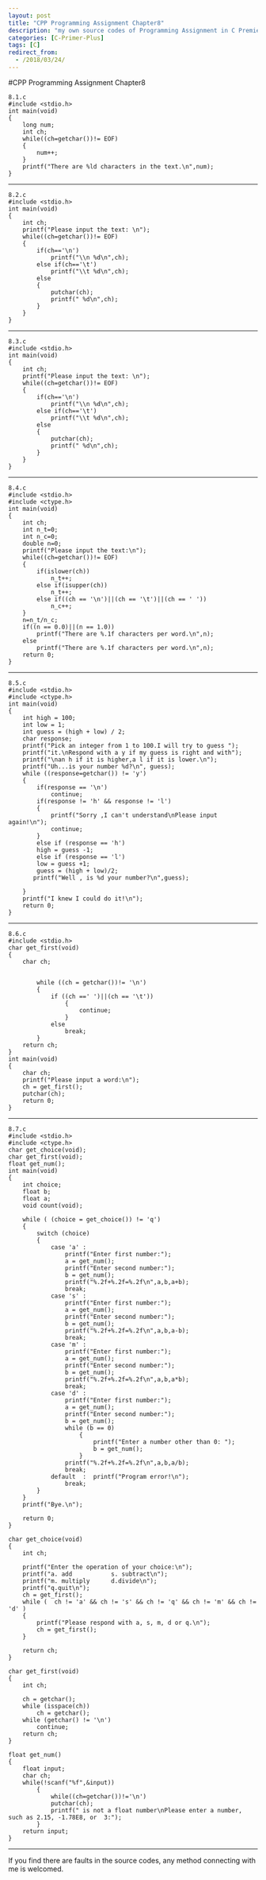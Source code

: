 ```yaml
---
layout: post
title: "CPP Programming Assignment Chapter8"
description: "my own source codes of Programming Assignment in C Premier Plus "
categories: [C-Primer-Plus]
tags: [C]
redirect_from:
  - /2018/03/24/
---
```

#CPP Programming Assignment Chapter8

	8.1.c
    #include <stdio.h>
    int main(void)
    {
        long num;
        int ch;
        while((ch=getchar())!= EOF)
        {
            num++;
        }
        printf("There are %ld characters in the text.\n",num);
    }

---
	8.2.c
    #include <stdio.h>
    int main(void)
    {
        int ch;
        printf("Please input the text: \n");
        while((ch=getchar())!= EOF)
        {
            if(ch=='\n')
                printf("\\n %d\n",ch);
            else if(ch=='\t')
                printf("\\t %d\n",ch);
            else
            {
                putchar(ch);
                printf(" %d\n",ch);
            }
        }
    }

---
	8.3.c
    #include <stdio.h>
    int main(void)
    {
        int ch;
        printf("Please input the text: \n");
        while((ch=getchar())!= EOF)
        {
            if(ch=='\n')
                printf("\\n %d\n",ch);
            else if(ch=='\t')
                printf("\\t %d\n",ch);
            else
            {
                putchar(ch);
                printf(" %d\n",ch);
            }
        }
    }

---
	8.4.c
    #include <stdio.h>
    #include <ctype.h>
    int main(void)
    {
        int ch;
        int n_t=0;
        int n_c=0;
        double n=0;
        printf("Please input the text:\n");
        while((ch=getchar())!= EOF)
        {
            if(islower(ch))
                n_t++;
            else if(isupper(ch))
                n_t++;
            else if((ch == '\n')||(ch == '\t')||(ch == ' '))
                n_c++;
        }
        n=n_t/n_c;
        if((n == 0.0)||(n == 1.0))
            printf("There are %.1f characters per word.\n",n);
        else
            printf("There are %.1f characters per word.\n",n);
        return 0;
    }

---
	8.5.c
    #include <stdio.h>
    #include <ctype.h>
    int main(void)
    {
        int high = 100;
        int low = 1;
        int guess = (high + low) / 2;
        char response;
        printf("Pick an integer from 1 to 100.I will try to guess ");
        printf("it.\nRespond with a y if my guess is right and with");
        printf("\nan h if it is higher,a l if it is lower.\n");
        printf("Uh...is your number %d?\n", guess);
        while ((response=getchar()) != 'y')
        {
            if(response == '\n')
                continue;
            if(response != 'h' && response != 'l')
            {
                printf("Sorry ,I can't understand\nPlease input again!\n");
                continue;
            }
            else if (response == 'h')
            high = guess -1;
            else if (response == 'l')
            low = guess +1;
            guess = (high + low)/2;
           printf("Well , is %d your number?\n",guess);

        }
        printf("I knew I could do it!\n");
        return 0;
    }

---
	8.6.c
    #include <stdio.h>
    char get_first(void)
    {
        char ch;


            while ((ch = getchar())!= '\n')
            {
                if ((ch ==' ')||(ch == '\t'))
                    {
                        continue;
                    }
                else
                    break;
            }
        return ch;
    }
    int main(void)
    {
        char ch;
        printf("Please input a word:\n");
        ch = get_first();
        putchar(ch);
        return 0;
    }

---
	8.7.c
    #include <stdio.h>
    #include <ctype.h>
    char get_choice(void);
    char get_first(void);
    float get_num();
    int main(void)
    {
        int choice;
        float b;
        float a;
        void count(void);

        while ( (choice = get_choice()) != 'q')
        {
            switch (choice)
            {
                case 'a' :
                    printf("Enter first number:");
                    a = get_num();
                    printf("Enter second number:");
                    b = get_num();
                    printf("%.2f+%.2f=%.2f\n",a,b,a+b);
                    break;
                case 's' :
                    printf("Enter first number:");
                    a = get_num();
                    printf("Enter second number:");
                    b = get_num();
                    printf("%.2f+%.2f=%.2f\n",a,b,a-b);
                    break;
                case 'm' :
                    printf("Enter first number:");
                    a = get_num();
                    printf("Enter second number:");
                    b = get_num();
                    printf("%.2f+%.2f=%.2f\n",a,b,a*b);
                    break;
                case 'd' :
                    printf("Enter first number:");
                    a = get_num();
                    printf("Enter second number:");
                    b = get_num();
                    while (b == 0)
                        {
                            printf("Enter a number other than 0: ");
                            b = get_num();
                        }
                    printf("%.2f+%.2f=%.2f\n",a,b,a/b);
                    break;
                default  :  printf("Program error!\n");
                    break;
            }
        }
        printf("Bye.\n");

        return 0;
    }

    char get_choice(void)
    {
        int ch;

        printf("Enter the operation of your choice:\n");
        printf("a. add           s. subtract\n");
        printf("m. multiply      d.divide\n");
        printf("q.quit\n");
        ch = get_first();
        while (  ch != 'a' && ch != 's' && ch != 'q' && ch != 'm' && ch != 'd' )
        {
            printf("Please respond with a, s, m, d or q.\n");
            ch = get_first();
        }

        return ch;
    }

    char get_first(void)
    {
        int ch;

        ch = getchar();
        while (isspace(ch))
            ch = getchar();
        while (getchar() != '\n')
            continue;
        return ch;
    }

    float get_num()
    {
        float input;
        char ch;
        while(!scanf("%f",&input))
            {
                while((ch=getchar())!='\n')
                putchar(ch);
                printf(" is not a float number\nPlease enter a number, such as 2.15, -1.78E8, or  3:");
            }
        return input;
    }

---
  If you find there are faults in the source codes, any method connecting with me is welcomed.
